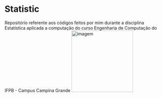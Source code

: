 # Statistic
Repositório referente aos códigos feitos por mim durante a disciplina Estatística aplicada a computação do curso Engenharia de Computação do IFPB - Campus Campina Grande
<img src="https://imgur.com/a/p1iILuD" alt="imagem" width="200">


